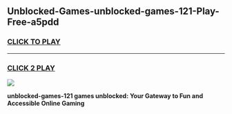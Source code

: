 
## Unblocked-Games-unblocked-games-121-Play-Free-a5pdd
<h3>
<a href="https://premium76.site?title=unblocked-games-121&ref=10A">CLICK TO PLAY</a></h3>
<hr>

<h3>
<a href="https://premium76.site?title=unblocked-games-121&ref=10A">CLICK 2 PLAY</a>
  
</h3>

<a href="https://premium76.site?title=unblocked-games-121&ref=10A"><img src="https://clearcache.store/games.png"></a>


**unblocked-games-121 games unblocked: Your Gateway to Fun and Accessible Online Gaming**
